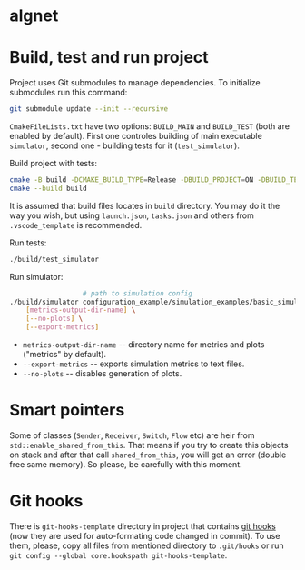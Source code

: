 # algnet

# Build, test and run project

Project uses Git submodules to manage dependencies. To initialize submodules run this command:
```bash
git submodule update --init --recursive
```

`CmakeFileLists.txt` have two options: `BUILD_MAIN` and `BUILD_TEST` (both are enabled by default). First one controles building of main executable `simulator`, second one - building tests for it (`test_simulator`).

Build project with tests:

```bash
cmake -B build -DCMAKE_BUILD_TYPE=Release -DBUILD_PROJECT=ON -DBUILD_TESTS=ON
cmake --build build
```

It is assumed that build files locates in `build` directory. You may do it the way you wish, but using `launch.json`, `tasks.json` and others from `.vscode_template` is recommended.

Run tests:

```bash
./build/test_simulator
```

Run simulator:

```bash
                  # path to simulation config
./build/simulator configuration_example/simulation_examples/basic_simulation.yml \
    [metrics-output-dir-name] \
    [--no-plots] \
    [--export-metrics]
```

- `metrics-output-dir-name` -- directory name for metrics and plots ("metrics" by default).
- `--export-metrics` -- exports simulation metrics to text files.
- `--no-plots` -- disables generation of plots.

# Smart pointers

Some of classes (`Sender`, `Receiver`, `Switch`, `Flow` etc) are heir from `std::enable_shared_from_this`. That means if you try to create this objects on stack and after that call `shared_from_this`, you will get an error (double free same memory). So please, be carefully with this moment.

# Git hooks

There is `git-hooks-template` directory in project that contains [git hooks](https://git-scm.com/book/ms/v2/Customizing-Git-Git-Hooks) (now they are used for auto-formating code changed in commit). To use them, please, copy all files from mentioned directory to `.git/hooks` or run `git config --global core.hookspath git-hooks-template`.
